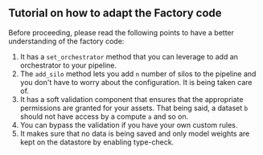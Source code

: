 ## Tutorial on how to adapt the Factory code

Before proceeding, please read the following points to have a better understanding of the factory code:
1. It has a `set_orchestrator` method that you can leverage to add an orchestrator to your pipeline.
2. The `add_silo` method lets you add `n` number of silos to the pipeline and you don't have to worry about the configuration. It is being taken care of.
3. It has a soft validation component that ensures that the appropriate permissions are granted for your assets. That being said, a dataset `b` should not have access by a compute `a` and so on.
4. You can bypass the validation if you have your own custom rules.
5. It makes sure that no data is being saved and only model weights are kept on the datastore by enabling type-check.
